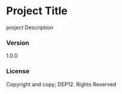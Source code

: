 # Project Title
project Description

### Version
1.0.0

### License
Copyright and copy; DEP12. Rights Reserved
